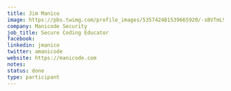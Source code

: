 ```yaml
---
title: Jim Manico
image: https://pbs.twimg.com/profile_images/535742481539665920/-sBVTmL9_400x400.jpeg
company: Manicode Security
job_title: Secure Coding Educator
facebook:
linkedin: jmanico
twitter: amanicode
website: https://manicode.com
notes:
status: done
type: participant
---
```


<!-- put more details about participant here -->

